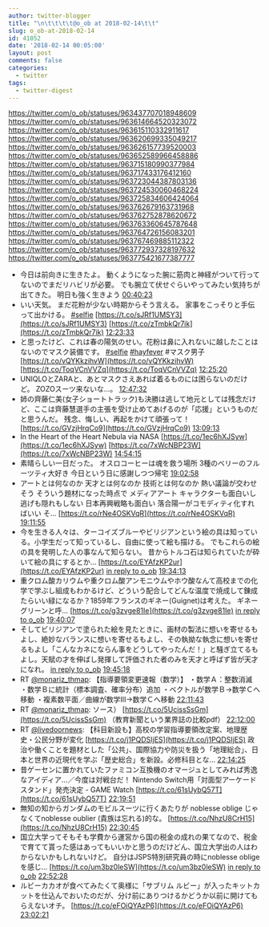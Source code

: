 ```yaml
---
author: twitter-blogger
title: "\n\t\t\t\t@o_ob at 2018-02-14\t\t"
slug: o_ob-at-2018-02-14
id: 41052
date: '2018-02-14 00:05:00'
layout: post
comments: false
categories:
  - twitter
tags:
  - twitter-digest
---
```


https://twitter.com/o_ob/statuses/963437707018948609 https://twitter.com/o_ob/statuses/963614664520323072 https://twitter.com/o_ob/statuses/963615110332911617 https://twitter.com/o_ob/statuses/963620699335049217 https://twitter.com/o_ob/statuses/963626157739520003 https://twitter.com/o_ob/statuses/963652589966458886 https://twitter.com/o_ob/statuses/963715180990377984 https://twitter.com/o_ob/statuses/963717433176412160 https://twitter.com/o_ob/statuses/963723044387803136 https://twitter.com/o_ob/statuses/963724530060468224 https://twitter.com/o_ob/statuses/963725834606424064 https://twitter.com/o_ob/statuses/963762679163731968 https://twitter.com/o_ob/statuses/963762752878620672 https://twitter.com/o_ob/statuses/963763360645787648 https://twitter.com/o_ob/statuses/963764726156083201 https://twitter.com/o_ob/statuses/963767469885112322 https://twitter.com/o_ob/statuses/963772937328197632 https://twitter.com/o_ob/statuses/963775421677387777  

*   今日は前向きに生きたよ。 動くようになった腕に筋肉と神経がついて行ってないのでまだリハビリが必要。 でも腕立て伏せぐらいやってみたい気持ちが出てきた。 明日も強く生きよう [00:40:23](https://twitter.com/o_ob/statuses/963437707018948609)
*   いい天気。 まだ花粉が少ない時期からそう言える。 家事をこっそりと手伝って出かける。 [#selfie](https://twitter.com/search?q=%23selfie&src=hash) [https://t.co/sJRf1UMSY3](https://t.co/sJRf1UMSY3) [https://t.co/zTmbkQr7ik](https://t.co/zTmbkQr7ik) [12:23:33](https://twitter.com/o_ob/statuses/963614664520323072)
*   と思ったけど、これは春の陽気のせい。花粉は鼻に入れないに越したことはないのでマスク装備です。 [#selfie](https://twitter.com/search?q=%23selfie&src=hash) [#hayfever](https://twitter.com/search?q=%23hayfever&src=hash) #マスク男子 [https://t.co/vQYKkzihvW](https://t.co/vQYKkzihvW) [https://t.co/ToqVCnVVZq](https://t.co/ToqVCnVVZq) [12:25:20](https://twitter.com/o_ob/statuses/963615110332911617)
*   UNIQLOとZARAと、あとマスクさえあれば着るものには困らないのだけど。 ZOZOスーツ来ないな…。 [12:47:32](https://twitter.com/o_ob/statuses/963620699335049217)
*   姉の齊藤仁美(女子ショートトラック)も決勝は逃して地元としては残念だけど、ここは齊藤慧選手の主張を受け止めてあげるのが「応援」というものだと思うんだ。 残念、悔しい、再起をかけて頑張って！ [https://t.co/GVzjHrqCo9](https://t.co/GVzjHrqCo9) [13:09:13](https://twitter.com/o_ob/statuses/963626157739520003)
*   In the Heart of the Heart Nebula via NASA [https://t.co/1ec6hXJSyw](https://t.co/1ec6hXJSyw) [https://t.co/7xWcNBP23W](https://t.co/7xWcNBP23W) [14:54:15](https://twitter.com/o_ob/statuses/963652589966458886)
*   素晴らしい一日だった。 オスロコーヒーは魂を救う場所 3種のベリーのフルーツティ大好き 今日という日に感謝しつつ帰宅 [19:02:58](https://twitter.com/o_ob/statuses/963715180990377984)
*   アートとは何なのか 天才とは何なのか 技術とは何なのか 熱い議論が交わせそう そういう題材になった時点で メディアアート キャラクターも面白いし 逃げも隠れもしない 日本再興戦略も面白い 落合陽一がコモディティ化すればいい そ… [https://t.co/rNe4OSKVqR](https://t.co/rNe4OSKVqR) [19:11:55](https://twitter.com/o_ob/statuses/963717433176412160)
*   今を生きる人々は、ターコイズブルーやビリジアンという絵の具は知っている。小学生だって知っているし、自由に使って絵も描ける。 でもこれらの絵の具を発明した人の事なんて知らない。 昔からトルコ石は知られていたが砕いて絵の具にするとか… [https://t.co/EYAfzKP2ur](https://t.co/EYAfzKP2ur) [in reply to o_ob](https://twitter.com/o_ob/statuses/963717433176412160) [19:34:13](https://twitter.com/o_ob/statuses/963723044387803136)
*   重クロム酸カリウムや重クロム酸アンモニウムやホウ酸なんて高校までの化学で学ぶし組成もわかるけど、どういう配合してどんな温度で焼成して錬成たらいい緑になるか？1859年フランスのギネー(Guignet)は考えた。 ギネーグリーンと呼… [https://t.co/g3zvge81Ie](https://t.co/g3zvge81Ie) [in reply to o_ob](https://twitter.com/o_ob/statuses/963723044387803136) [19:40:07](https://twitter.com/o_ob/statuses/963724530060468224)
*   そしてビリジアンで塗られた絵を見たときに、画材の製法に想いを寄せるもよし、絶妙なバランスに想いを寄せるもよし、その執拗な執念に想いを寄せるもよし「こんなカネにならん事をどうしてやったんだ！」と騒ぎ立てるもよし。天賦の才を伸ばし発揮して評価された者のみを天才と呼ばず皆が天才になれ。 [in reply to o_ob](https://twitter.com/o_ob/statuses/963717433176412160) [19:45:18](https://twitter.com/o_ob/statuses/963725834606424064)
*   RT [@monariz_thmap](https://twitter.com/monariz_thmap): 【指導要領変更速報（数学）】 ・数学Ａ：整数消滅 ・数学Ｂに統計（標本調査、確率分布）追加 ・ベクトルが数学Ｂ→数学Ｃへ移動 ・複素数平面／曲線が数学III→数学Ｃへ移動 [22:11:43](https://twitter.com/o_ob/statuses/963762679163731968)
*   RT [@monariz_thmap](https://twitter.com/monariz_thmap): ソース） [https://t.co/5UcissSsGm](https://t.co/5UcissSsGm) （教育新聞という業界誌の比較pdf） [22:12:00](https://twitter.com/o_ob/statuses/963762752878620672)
*   RT [@livedoornews](https://twitter.com/livedoornews): 【科目新設も】高校の学習指導要領改定案、地理歴史・公民分野が変化 [https://t.co/j1PQDSIjES](https://t.co/j1PQDSIjES) 政治や働くことを題材とした「公共」、国際協力や防災を扱う「地理総合」、日本と世界の近現代を学ぶ「歴史総合」を新設。必修科目とな… [22:14:25](https://twitter.com/o_ob/statuses/963763360645787648)
*   昔ゲーセンに置かれていたファミコン互換機のオマージュとしてみれば秀逸なアイディア...／今度は対戦台だ！ Nintendo Switch用「対面型アーケードスタンド」発売決定 - GAME Watch [https://t.co/61sUybQ57T](https://t.co/61sUybQ57T) [22:19:51](https://twitter.com/o_ob/statuses/963764726156083201)
*   無知の知からガンダムのモビルスーツに行くあたりが noblesse oblige じゃなくてnoblesse oublier (貴族は忘れる)的な。 [https://t.co/NhzU8CrH15](https://t.co/NhzU8CrH15) [22:30:45](https://twitter.com/o_ob/statuses/963767469885112322)
*   国立大学ってそもそも学費から運営から国の税金の成れの果てなので、税金で育てて貰った感はあってもいいかと思うのだけどん、国立大学出の人はわからないかもしれないけど。 自分はJSPS特別研究員の時にnoblesse obligeを感じ… [https://t.co/um3bz0leSW](https://t.co/um3bz0leSW) [in reply to o_ob](https://twitter.com/o_ob/statuses/963767469885112322) [22:52:28](https://twitter.com/o_ob/statuses/963772937328197632)
*   ルビーカカオが食べてみたくて奥様に「サブリム ルビー」が入ったキットカットを仕込んでおいたのだが、分け前にありつけるかどうか以前に開けてもらえないオチ。 [https://t.co/eFOiQYAzP6](https://t.co/eFOiQYAzP6) [23:02:21](https://twitter.com/o_ob/statuses/963775421677387777)